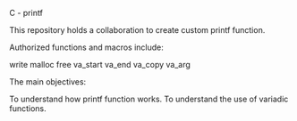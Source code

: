C - printf

This repository holds a collaboration to create custom printf function.

Authorized functions and macros include:

write
malloc
free
va_start
va_end
va_copy
va_arg

The main objectives:

To understand how printf function works.
To understand the use of variadic functions.
